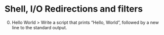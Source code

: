 #  Shell, I/O Redirections and filters
0.  Hello World > Write a script that prints “Hello, World”, followed by a new line to the standard output.

